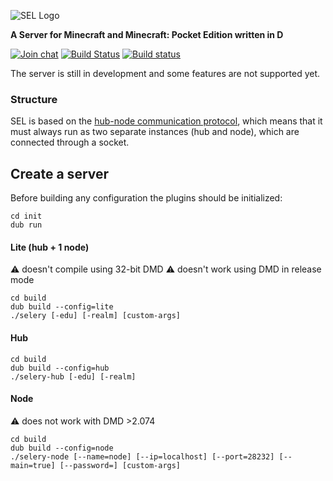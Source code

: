![SEL Logo](https://i.imgur.com/cTu1FE5.png)

**A Server for Minecraft and Minecraft: Pocket Edition written in D**

[![Join chat](https://badges.gitter.im/Join%20Chat.svg)](https://gitter.im/sel-project/Lobby)
[![Build Status](https://travis-ci.org/sel-project/sel-server.svg?branch=master)](https://travis-ci.org/sel-project/sel-server)
[![Build status](https://ci.appveyor.com/api/projects/status/9siwvb0p8l9yhx77?svg=true)](https://ci.appveyor.com/project/Kripth/sel-server)

The server is still in development and some features are not supported yet.

### Structure

SEL is based on the [hub-node communication protocol](https://sel-utils.github.io/hncom/2.html), which means that it must always run as two separate instances (hub and node), which are connected through a socket.

## Create a server

Before building any configuration the plugins should be initialized:
```
cd init
dub run
```

#### Lite (hub + 1 node)

:warning: doesn't compile using 32-bit DMD
:warning: doesn't work using DMD in release mode

```
cd build
dub build --config=lite
./selery [-edu] [-realm] [custom-args]
```

#### Hub

```
cd build
dub build --config=hub
./selery-hub [-edu] [-realm]
```

#### Node

:warning: does not work with DMD >2.074

```
cd build
dub build --config=node
./selery-node [--name=node] [--ip=localhost] [--port=28232] [--main=true] [--password=] [custom-args]
```
